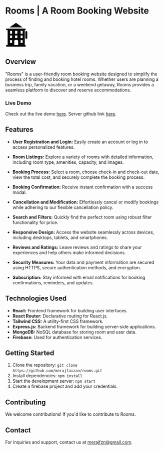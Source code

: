 # Rooms | A Room Booking Website

![Rooms Logo](https://raw.githubusercontent.com/merajfaizan/rooms-client/main/public/logo-icon-black.png)

## Overview

"Rooms" is a user-friendly room booking website designed to simplify the process of finding and booking hotel rooms. Whether users are planning a business trip, family vacation, or a weekend getaway, Rooms provides a seamless platform to discover and reserve accommodations.

### Live Demo

Check out the live demo [here](https://rooms-5d540.web.app/).
Server github link [here](https://github.com/merajfaizan/rooms-server).

## Features

- **User Registration and Login:** Easily create an account or log in to access personalized features.

- **Room Listings:** Explore a variety of rooms with detailed information, including room type, amenities, capacity, and images.

- **Booking Process:** Select a room, choose check-in and check-out date, view the total cost, and securely complete the booking process.

- **Booking Confirmation:** Receive instant confirmation with a success modal.

- **Cancellation and Modification:** Effortlessly cancel or modify bookings while adhering to our flexible cancellation policy.

- **Search and Filters:** Quickly find the perfect room using robust filter functionality for price.

- **Responsive Design:** Access the website seamlessly across devices, including desktops, tablets, and smartphones.

- **Reviews and Ratings:** Leave reviews and ratings to share your experiences and help others make informed decisions.

- **Security Measures:** Your data and payment information are secured using HTTPS, secure authentication methods, and encryption.

- **Subscription:** Stay informed with email notifications for booking confirmations, reminders, and updates.

## Technologies Used

- **React:** Frontend framework for building user interfaces.
- **React Router:** Declarative routing for React.js.
- **Tailwind CSS:** A utility-first CSS framework.
- **Express.js:** Backend framework for building server-side applications.
- **MongoDB:** NoSQL database for storing room and user data.
- **Firebase:** Used for authentication services.

## Getting Started

1. Clone the repository: `git clone https://github.com/merajfaizan/rooms.git`
2. Install dependencies: `npm install`
3. Start the development server: `npm start`
4. Create a firebase project and add your credentials.

## Contributing

We welcome contributions! If you'd like to contribute to Rooms.

## Contact

For inquiries and support, contact us at [merajfzn@gmail.com](mailto:merajfzn@gmail.com).
